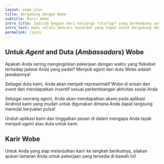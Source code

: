 ```yaml
---
layout: page-join
title: Bergabung dengan Wobe
subtitle: Karir Wobe 
intro_title: Jadilah bagian dari keluarga *startup* yang berkembang secara progresif di Indonesia.
intro_text: Kami selalu mencari kandidat yang tepat untuk bergabung dengan *startup* kami yang telah mendapat beberapa penghargaan. Ketika Anda bergabung baik sebagai *agent*, duta (*ambassador*) atau bekerja untuk Wobe, kami pastikan Anda memiliki waktu yang menyenangkan sambil belajar banyak hal di pekerjaan bersama kami.
permalink: /join/
---
```


## Untuk *Agent* and Duta (*Ambassadors*) Wobe
Apakah Anda sering menginginkan pekerjaan dengan waktu yang fleksibel terhadap jadwal Anda yang padat? Menjadi agent dan duta Wobe adalah jawabannya!

Sebagai duta kami, Anda akan menjadi representatif Wobe di arisan dan *event* dan mendapatkan insentif sesuai perkembangan aktivitas sosial Anda

Sebagai seorang *agent*, Anda akan mendapatkan akses pada aplikasi Android kami yang mudah untuk digunakan dimana Anda dapat langsung memulai berjualan pulsa!

Unduh aplikasi kami dan tinggalkan pesan di dalam mengapa Anda layak menjadi *agent* atau duta untuk kami.


## Karir Wobe
Untuk Anda yang siap melanjutkan karir ke langkah berikutnya, silakan ajukan lamaran Anda untuk pekerjaan yang tersedia di bawah ini!
